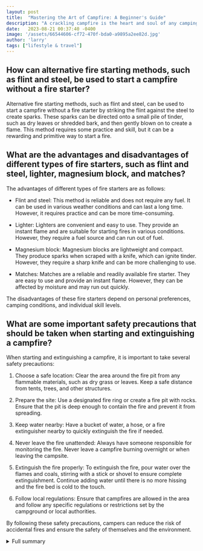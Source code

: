 ```yaml
---
layout: post
title:  "Mastering the Art of Campfire: A Beginner's Guide"
description: "A crackling campfire is the heart and soul of any camping adventure. Follow this comprehensive guide to starting and maintaining a campfire to elevate your camping experience to new heights."
date:   2023-08-21 00:37:40 -0400
image: '/assets/66544606-cf72-470f-bda0-a9895a2ee82d.jpg'
author: 'larry'
tags: ["lifestyle & travel"]
---
```


## How can alternative fire starting methods, such as flint and steel, be used to start a campfire without a fire starter?
Alternative fire starting methods, such as flint and steel, can be used to start a campfire without a fire starter by striking the flint against the steel to create sparks. These sparks can be directed onto a small pile of tinder, such as dry leaves or shredded bark, and then gently blown on to create a flame. This method requires some practice and skill, but it can be a rewarding and primitive way to start a fire.

## What are the advantages and disadvantages of different types of fire starters, such as flint and steel, lighter, magnesium block, and matches?
The advantages of different types of fire starters are as follows: 

- Flint and steel: This method is reliable and does not require any fuel. It can be used in various weather conditions and can last a long time. However, it requires practice and can be more time-consuming.

- Lighter: Lighters are convenient and easy to use. They provide an instant flame and are suitable for starting fires in various conditions. However, they require a fuel source and can run out of fuel.

- Magnesium block: Magnesium blocks are lightweight and compact. They produce sparks when scraped with a knife, which can ignite tinder. However, they require a sharp knife and can be more challenging to use.

- Matches: Matches are a reliable and readily available fire starter. They are easy to use and provide an instant flame. However, they can be affected by moisture and may run out quickly.

The disadvantages of these fire starters depend on personal preferences, camping conditions, and individual skill levels.

## What are some important safety precautions that should be taken when starting and extinguishing a campfire?
When starting and extinguishing a campfire, it is important to take several safety precautions:

1. Choose a safe location: Clear the area around the fire pit from any flammable materials, such as dry grass or leaves. Keep a safe distance from tents, trees, and other structures.

2. Prepare the site: Use a designated fire ring or create a fire pit with rocks. Ensure that the pit is deep enough to contain the fire and prevent it from spreading.

3. Keep water nearby: Have a bucket of water, a hose, or a fire extinguisher nearby to quickly extinguish the fire if needed.

4. Never leave the fire unattended: Always have someone responsible for monitoring the fire. Never leave a campfire burning overnight or when leaving the campsite.

5. Extinguish the fire properly: To extinguish the fire, pour water over the flames and coals, stirring with a stick or shovel to ensure complete extinguishment. Continue adding water until there is no more hissing and the fire bed is cold to the touch.

6. Follow local regulations: Ensure that campfires are allowed in the area and follow any specific regulations or restrictions set by the campground or local authorities.

By following these safety precautions, campers can reduce the risk of accidental fires and ensure the safety of themselves and the environment.


<details>
        <summary>Full summary</summary>
<p>When you hear the word 'camping,' a swirl of pleasant images immediately comes to mind. The most iconic image of camping is the welcoming campfire. The campfire is a gathering place for family and friends to lounge, chat, and roast marshmallows.</p>
<p>Understanding how a campfire gets started is the key to enjoying a successful camping trip. This article provides a beginner's guide to starting a campfire, including tips on starting a fire without a fire starter and recommendations for the best fire starters to use.</p>
<p>Gathering the necessary tools is the first step in building a campfire. The tools needed include tinder, kindling, firewood, matches or a lighter. Tinder is the smallest and easiest burning material used to start a fire. Kindling is slightly larger than tinder and is usually twigs or small branches. Firewood is the largest and most important component of a campfire. Matches or a lighter are necessary to ignite the fire.</p>
<p>Building the fire requires creating a fire pit or using a fire ring. The fire pit should be cleared of vegetation and have bare dirt around it. There are different styles of building a campfire, including the teepee fire, lean-to fire, crossfire, and log cabin fire. The teepee fire and lean-to fire are good for cooking, while the crossfire and log cabin fire are ideal for long-lasting fires.</p>
<p>When starting a campfire without a fire starter, it's important to know the alternative fire starting methods. Some of these methods include flint and steel, fire bow/drill, chemicals, magnification, and magnesium shavings. Each method has its own efficacy and uniqueness. Let's dive deeper into each method.</p>
<p>Starting a campfire using a fire starter is a more convenient option. There are various types of fire starters available in the market, including flint and steel, lighter, magnesium block, and matches. Each fire starter has its own advantages and can be chosen based on personal preference.</p>
<p>Adding kindling to the campfire is a crucial step in ensuring the fire continues to burn. There are different methods for adding kindling, such as teepee, lean-to, cross, and log cabin. Each method has its own benefits and can be chosen based on the specific requirements.</p>
<p>Once the campfire is burning, it's important to maintain safety precautions. Fire extinguishing tools should be kept nearby, and the fire should never be left unattended. When putting out the fire, water should be sprinkled on the flames or coals, and they should be stirred with a stick or shovel. The fire is considered extinguished when there is no longer any hissing sound and the fire bed is cold.</p>
<p>Campfires should be started and extinguished responsibly to ensure safety and protect the environment. It is crucial to check if campfires are allowed in the area and properly prepare the site for a fire. Additionally, having fire safety equipment, such as a shovel and water, on hand is essential.</p>
<p>In conclusion, starting a campfire is an essential skill for any camping enthusiast. By following this comprehensive guide, campers can enjoy a safe and enjoyable camping experience. Remember to gather the necessary tools, choose the right fire starter, and practice responsible fire safety measures. Happy camping!</p>
<p>Reference:</p>
<ul>
<li>Article on how to start a campfire for camping trips and the importance of safety</li>
<li>Article about making DIY fire starters</li>
<li>Alternative fire starting methods</li>
<li>An article about different types of fire starters and their uses</li>
<li>Best methods for adding kindling</li>
</ul>
<p>Jeff Adams is a California-based freelance writer and camping enthusiast. He has been camping with his family for over a decade. Reserving a campsite is a recommended step for a camping trip.</p>
</details>